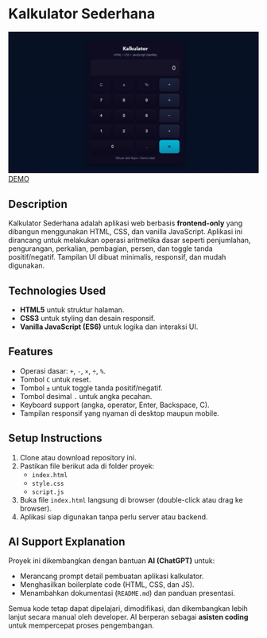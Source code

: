 # Kalkulator Sederhana
<img src="screenshoot.png" alt="preview web">
<a href="index.html">DEMO</a>

## Description
Kalkulator Sederhana adalah aplikasi web berbasis **frontend-only** yang dibangun menggunakan HTML, CSS, dan vanilla JavaScript. Aplikasi ini dirancang untuk melakukan operasi aritmetika dasar seperti penjumlahan, pengurangan, perkalian, pembagian, persen, dan toggle tanda positif/negatif. Tampilan UI dibuat minimalis, responsif, dan mudah digunakan.

## Technologies Used
- **HTML5** untuk struktur halaman.
- **CSS3** untuk styling dan desain responsif.
- **Vanilla JavaScript (ES6)** untuk logika dan interaksi UI.

## Features
- Operasi dasar: `+`, `-`, `×`, `÷`, `%`.
- Tombol `C` untuk reset.
- Tombol `±` untuk toggle tanda positif/negatif.
- Tombol desimal `.` untuk angka pecahan.
- Keyboard support (angka, operator, Enter, Backspace, C).
- Tampilan responsif yang nyaman di desktop maupun mobile.

## Setup Instructions
1. Clone atau download repository ini.
2. Pastikan file berikut ada di folder proyek:
   - `index.html`
   - `style.css`
   - `script.js`
3. Buka file `index.html` langsung di browser (double-click atau drag ke browser).
4. Aplikasi siap digunakan tanpa perlu server atau backend.

## AI Support Explanation
Proyek ini dikembangkan dengan bantuan **AI (ChatGPT)** untuk:
- Merancang prompt detail pembuatan aplikasi kalkulator.
- Menghasilkan boilerplate code (HTML, CSS, dan JS).
- Menambahkan dokumentasi (`README.md`) dan panduan presentasi.

Semua kode tetap dapat dipelajari, dimodifikasi, dan dikembangkan lebih lanjut secara manual oleh developer. AI berperan sebagai **asisten coding** untuk mempercepat proses pengembangan.

